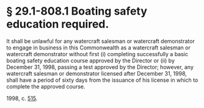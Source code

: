 # § 29.1-808.1 Boating safety education required.

<p>It shall be unlawful for any watercraft salesman or watercraft demonstrator to engage in business in this Commonwealth as a watercraft salesman or watercraft demonstrator without first (i) completing successfully a basic boating safety education course approved by the Director or (ii) by December 31, 1998, passing a test approved by the Director; however, any watercraft salesman or demonstrator licensed after December 31, 1998, shall have a period of sixty days from the issuance of his license in which to complete the approved course.</p><p>1998, c. <a href='http://lis.virginia.gov/cgi-bin/legp604.exe?981+ful+CHAP0515'>515</a>.</p>